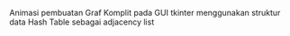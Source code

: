 Animasi pembuatan Graf Komplit pada GUI tkinter menggunakan struktur data Hash Table sebagai adjacency list
